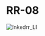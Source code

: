 # RR-08
![Inkedrr_LI](https://user-images.githubusercontent.com/76547581/105197280-7141ea80-5b62-11eb-9093-3f39bb9f41a2.jpg)
